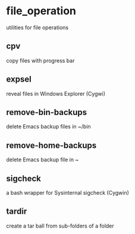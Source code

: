 # file_operation
utilities for file operations

## cpv
copy files with progress bar

## expsel
reveal files in Windows Explorer (Cygwi)

## remove-bin-backups
delete Emacs backup files in ~/bin

## remove-home-backups
delete Emacs backup file in ~

## sigcheck
a bash wrapper for Sysinternal sigcheck (Cygwin)

## tardir
create a tar ball from sub-folders of a folder
